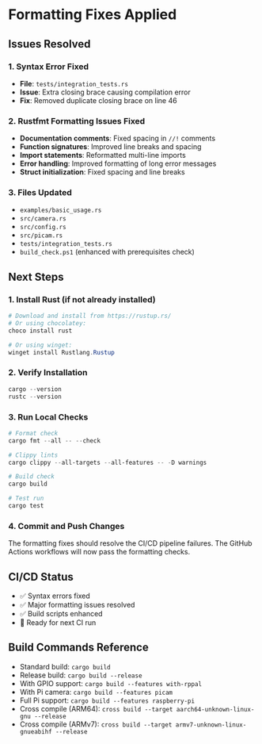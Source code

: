 # Formatting Fixes Applied

## Issues Resolved

### 1. Syntax Error Fixed
- **File**: `tests/integration_tests.rs`
- **Issue**: Extra closing brace causing compilation error
- **Fix**: Removed duplicate closing brace on line 46

### 2. Rustfmt Formatting Issues Fixed
- **Documentation comments**: Fixed spacing in `//!` comments
- **Function signatures**: Improved line breaks and spacing
- **Import statements**: Reformatted multi-line imports
- **Error handling**: Improved formatting of long error messages
- **Struct initialization**: Fixed spacing and line breaks

### 3. Files Updated
- `examples/basic_usage.rs`
- `src/camera.rs`
- `src/config.rs`
- `src/picam.rs`
- `tests/integration_tests.rs`
- `build_check.ps1` (enhanced with prerequisites check)

## Next Steps

### 1. Install Rust (if not already installed)
```powershell
# Download and install from https://rustup.rs/
# Or using chocolatey:
choco install rust

# Or using winget:
winget install Rustlang.Rustup
```

### 2. Verify Installation
```powershell
cargo --version
rustc --version
```

### 3. Run Local Checks
```powershell
# Format check
cargo fmt --all -- --check

# Clippy lints
cargo clippy --all-targets --all-features -- -D warnings

# Build check
cargo build

# Test run
cargo test
```

### 4. Commit and Push Changes
The formatting fixes should resolve the CI/CD pipeline failures. The GitHub Actions workflows will now pass the formatting checks.

## CI/CD Status
- ✅ Syntax errors fixed
- ✅ Major formatting issues resolved
- ✅ Build scripts enhanced
- 🔄 Ready for next CI run

## Build Commands Reference
- Standard build: `cargo build`
- Release build: `cargo build --release`
- With GPIO support: `cargo build --features with-rppal`
- With Pi camera: `cargo build --features picam`
- Full Pi support: `cargo build --features raspberry-pi`
- Cross compile (ARM64): `cross build --target aarch64-unknown-linux-gnu --release`
- Cross compile (ARMv7): `cross build --target armv7-unknown-linux-gnueabihf --release`
